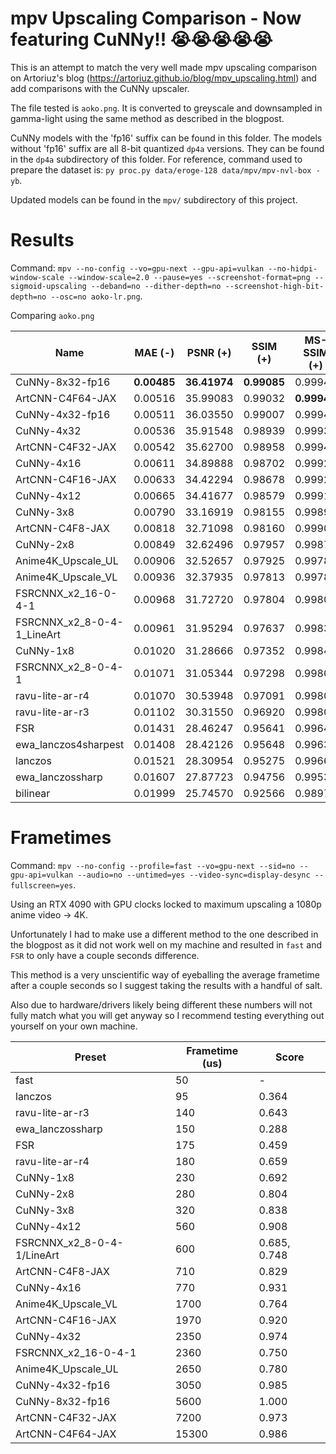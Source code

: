 # mpv Upscaling Comparison - Now featuring CuNNy!! 😭😭😭😭😭

This is an attempt to match the very well made mpv upscaling comparison on
Artoriuz's blog (https://artoriuz.github.io/blog/mpv_upscaling.html) and add
comparisons with the CuNNy upscaler.

The file tested is `aoko.png`. It is converted to greyscale and downsampled in
gamma-light using the same method as described in the blogpost.

CuNNy models with the 'fp16' suffix can be found in this folder. The models
without 'fp16' suffix are all 8-bit quantized `dp4a` versions. They can be found
in the `dp4a` subdirectory of this folder. For reference, command used to
prepare the dataset is: `py proc.py data/eroge-128 data/mpv/mpv-nvl-box -yb`.

Updated models can be found in the `mpv/` subdirectory of this project.

# Results
Command: `mpv --no-config --vo=gpu-next --gpu-api=vulkan --no-hidpi-window-scale --window-scale=2.0 --pause=yes --screenshot-format=png --sigmoid-upscaling --deband=no --dither-depth=no --screenshot-high-bit-depth=no --osc=no aoko-lr.png`.

Comparing `aoko.png`

| Name | MAE (-) | PSNR (+) | SSIM (+) | MS-SSIM (+) | LPIPS-Alex (-) | LPIPS-VGG (-) | MAE (N) | PSNR (N) | SSIM (N) | MS-SSIM (N) | LPIPS-Alex (N) | LPIPS-VGG (N) | Mean |
| - | - | - | - | - | - | - | - | - | - | - | - | - | - |
| CuNNy-8x32-fp16        | **0.00485** | **36.41974** | **0.99085** | 0.99945 | **0.00726** | **0.01733** | **1.000** | **1.000** | **1.000** | 0.999 | **1.000** | **1.000** | **1.000** |
| ArtCNN-C4F64-JAX       | 0.00516 | 35.99083 | 0.99032 | **0.99946** | 0.00806 | 0.01843 | 0.980 | 0.960 | 0.992 | **1.000** | 0.995 | 0.990 | 0.986 |
| CuNNy-4x32-fp16        | 0.00511 | 36.03550 | 0.99007 | 0.99942 | 0.00787 | 0.01904 | 0.983 | 0.964 | 0.988 | 0.995 | 0.996 | 0.985 | 0.985 |
| CuNNy-4x32     | 0.00536 | 35.91548 | 0.98939 | 0.99935 | 0.00800 | 0.02161 | 0.967 | 0.953 | 0.978 | 0.988 | 0.996 | 0.962 | 0.974 |
| ArtCNN-C4F32-JAX       | 0.00542 | 35.62700 | 0.98958 | 0.99943 | 0.00885 | 0.01965 | 0.962 | 0.926 | 0.981 | 0.997 | 0.991 | 0.979 | 0.973 |
| CuNNy-4x16     | 0.00611 | 34.89888 | 0.98702 | 0.99920 | 0.01044 | 0.02686 | 0.917 | 0.858 | 0.941 | 0.973 | 0.982 | 0.915 | 0.931 |
| ArtCNN-C4F16-JAX       | 0.00633 | 34.42294 | 0.98678 | 0.99928 | 0.01221 | 0.02686 | 0.902 | 0.813 | 0.938 | 0.981 | 0.972 | 0.915 | 0.920 |
| CuNNy-4x12     | 0.00665 | 34.41677 | 0.98579 | 0.99914 | 0.01147 | 0.02942 | 0.881 | 0.812 | 0.922 | 0.967 | 0.976 | 0.892 | 0.908 |
| CuNNy-3x8      | 0.00790 | 33.16919 | 0.98155 | 0.99890 | 0.01538 | 0.04199 | 0.799 | 0.695 | 0.857 | 0.943 | 0.953 | 0.779 | 0.838 |
| ArtCNN-C4F8-JAX        | 0.00818 | 32.71098 | 0.98160 | 0.99902 | 0.01807 | 0.04053 | 0.780 | 0.653 | 0.858 | 0.954 | 0.938 | 0.792 | 0.829 |
| CuNNy-2x8      | 0.00849 | 32.62496 | 0.97957 | 0.99879 | 0.01721 | 0.04907 | 0.760 | 0.644 | 0.827 | 0.931 | 0.943 | 0.716 | 0.804 |
| Anime4K_Upscale_UL     | 0.00906 | 32.52657 | 0.97925 | 0.99786 | 0.02026 | 0.04639 | 0.722 | 0.635 | 0.822 | 0.834 | 0.925 | 0.740 | 0.780 |
| Anime4K_Upscale_VL     | 0.00936 | 32.37935 | 0.97813 | 0.99788 | 0.02063 | 0.05127 | 0.702 | 0.621 | 0.805 | 0.837 | 0.923 | 0.696 | 0.764 |
| FSRCNNX_x2_16-0-4-1    | 0.00968 | 31.72720 | 0.97804 | 0.99807 | 0.02197 | 0.05249 | 0.681 | 0.560 | 0.804 | 0.857 | 0.916 | 0.685 | 0.750 |
| FSRCNNX_x2_8-0-4-1_LineArt     | 0.00961 | 31.95294 | 0.97637 | 0.99832 | 0.02161 | 0.05713 | 0.686 | 0.582 | 0.778 | 0.882 | 0.918 | 0.643 | 0.748 |
| CuNNy-1x8      | 0.01020 | 31.28666 | 0.97352 | 0.99847 | 0.02661 | 0.07715 | 0.647 | 0.519 | 0.734 | 0.898 | 0.889 | 0.464 | 0.692 |
| FSRCNNX_x2_8-0-4-1     | 0.01071 | 31.05344 | 0.97298 | 0.99804 | 0.02576 | 0.07031 | 0.613 | 0.497 | 0.726 | 0.853 | 0.894 | 0.525 | 0.685 |
| ravu-lite-ar-r4        | 0.01070 | 30.53948 | 0.97091 | 0.99805 | 0.03662 | 0.07227 | 0.613 | 0.449 | 0.694 | 0.855 | 0.832 | 0.508 | 0.659 |
| ravu-lite-ar-r3        | 0.01102 | 30.31550 | 0.96920 | 0.99800 | 0.04028 | 0.07227 | 0.593 | 0.428 | 0.668 | 0.849 | 0.811 | 0.508 | 0.643 |
| FSR    | 0.01431 | 28.46247 | 0.95641 | 0.99648 | 0.06250 | 0.09766 | 0.375 | 0.255 | 0.472 | 0.692 | 0.683 | 0.280 | 0.459 |
| ewa_lanczos4sharpest   | 0.01408 | 28.42126 | 0.95648 | 0.99630 | 0.09814 | 0.08984 | 0.390 | 0.251 | 0.473 | 0.673 | 0.479 | 0.350 | 0.436 |
| lanczos        | 0.01521 | 28.30954 | 0.95275 | 0.99666 | 0.12109 | 0.11133 | 0.315 | 0.240 | 0.415 | 0.710 | 0.347 | 0.158 | 0.364 |
| ewa_lanczossharp       | 0.01607 | 27.87723 | 0.94756 | 0.99534 | 0.14062 | 0.11523 | 0.259 | 0.200 | 0.336 | 0.574 | 0.235 | 0.123 | 0.288 |
| bilinear       | 0.01999 | 25.74570 | 0.92566 | 0.98979 | 0.18164 | 0.12891 | 0.000 | 0.000 | 0.000 | 0.000 | 0.000 | 0.000 | 0.000 |

# Frametimes

Command: `mpv --no-config --profile=fast --vo=gpu-next --sid=no --gpu-api=vulkan --audio=no --untimed=yes --video-sync=display-desync --fullscreen=yes`.

Using an RTX 4090 with GPU clocks locked to maximum upscaling a 1080p anime
video -> 4K.

Unfortunately I had to make use a different method to the one described in
the blogpost as it did not work well on my machine and resulted in `fast` and
`FSR` to only have a couple seconds difference.

This method is a very unscientific way of eyeballing the average frametime after
a couple seconds so I suggest taking the results with a handful of salt.

Also due to hardware/drivers likely being different these numbers will not fully
match what you will get anyway so I recommend testing everything out yourself on
your own machine.

| Preset | Frametime (us) | Score |
| - | - | - |
| fast | 50 | - |
| lanczos | 95 | 0.364 |
| ravu-lite-ar-r3 | 140 | 0.643 |
| ewa_lanczossharp | 150 | 0.288 |
| FSR | 175 | 0.459 |
| ravu-lite-ar-r4 | 180 | 0.659 |
| CuNNy-1x8 | 230 | 0.692 |
| CuNNy-2x8 | 280 | 0.804 |
| CuNNy-3x8 | 320 | 0.838 |
| CuNNy-4x12 | 560 | 0.908 |
| FSRCNNX_x2_8-0-4-1/LineArt | 600 | 0.685, 0.748 |
| ArtCNN-C4F8-JAX | 710 | 0.829 |
| CuNNy-4x16 | 770 | 0.931 |
| Anime4K_Upscale_VL | 1700 | 0.764 |
| ArtCNN-C4F16-JAX | 1970 | 0.920 |
| CuNNy-4x32 | 2350 | 0.974 |
| FSRCNNX_x2_16-0-4-1 | 2360 | 0.750 |
| Anime4K_Upscale_UL | 2650 | 0.780 |
| CuNNy-4x32-fp16 | 3050 | 0.985 |
| CuNNy-8x32-fp16 | 5600 | 1.000 |
| ArtCNN-C4F32-JAX | 7200 | 0.973 |
| ArtCNN-C4F64-JAX | 15300 | 0.986 |
